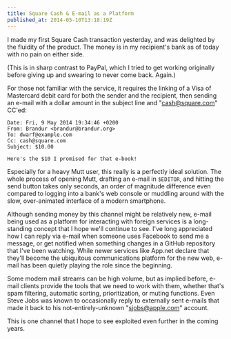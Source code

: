 ```yaml
---
title: Square Cash & E-mail as a Platform
published_at: 2014-05-10T13:18:19Z
---
```


I made my first Square Cash transaction yesterday, and was delighted by the fluidity of the product. The money is in my recipient's bank as of today with no pain on either side.

(This is in sharp contrast to PayPal, which I tried to get working originally before giving up and swearing to never come back. Again.)

For those not familiar with the service, it requires the linking of a Visa of Mastercard debit card for both the sender and the recipient, then sending an e-mail with a dollar amount in the subject line and "cash@square.com" CC'ed:

```
Date: Fri, 9 May 2014 19:34:46 +0200
From: Brandur <brandur@brandur.org>
To: dwarf@example.com
Cc: cash@square.com
Subject: $10.00

Here's the $10 I promised for that e-book!
```

Especially for a heavy Mutt user, this really is a perfectly ideal solution. The whole process of opening Mutt, drafting an e-mail in `$EDITOR`, and hitting the send button takes only seconds, an order of magnitude difference even compared to logging into a bank's web console or muddling around with the slow, over-animated interface of a modern smartphone.

Although sending money by this channel might be relatively new, e-mail being used as a platform for interacting with foreign services is a long-standing concept that I hope we'll continue to see. I've long appreciated how I can reply via e-mail when someone uses Facebook to send me a message, or get notified when something changes in a GitHub repository that I've been watching. While newer services like App.net declare that they'll become the ubiquitous communications platform for the new web, e-mail has been quietly playing the role since the beginning.

Some modern mail streams can be high volume, but as implied before, e-mail clients provide the tools that we need to work with them, whether that's spam filtering, automatic sorting, prioritization, or muting functions. Even Steve Jobs was known to occasionally reply to externally sent e-mails that made it back to his not-entirely-unknown "sjobs@apple.com" account.

This is one channel that I hope to see exploited even further in the coming years.
